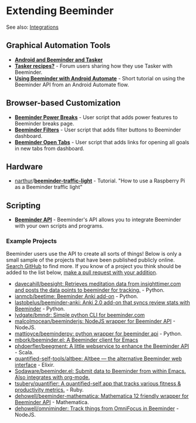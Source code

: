 # Extending Beeminder

See also: [Integrations](https://github.com/narthur/beeminder-wiki/blob/master/integrations.md)

## Graphical Automation Tools

- [**Android and Beeminder and Tasker**](https://blog.beeminder.com/beedroid/)
- [**Tasker recipes?**](https://forum.beeminder.com/t/tasker-recipes/5367) - Forum users sharing how they use Tasker with Beeminder.
- [**Using Beeminder with Android Automate**](https://forum.beeminder.com/t/using-beeminder-with-android-automate/6401) -
  Short tutorial on using the Beeminder API from an Android Automate flow.

## Browser-based Customization

- [**Beeminder Power Breaks**](https://openuserjs.org/scripts/narthur/Beeminder_Power_Breaks) - User script that adds 
  power features to Beeminder breaks page.
- [**Beeminder Filters**](https://openuserjs.org/scripts/narthur/Beeminder_Filters) - User script that adds filter
  buttons to Beeminder dashboard.
- [**Beeminder Open Tabs**](https://openuserjs.org/scripts/narthur/Beeminder_Open_Tabs) - User script that adds links
  for opening all goals in new tabs from dashboard.

## Hardware

- [narthur](https://github.com/narthur)/[**beeminder-traffic-light**](https://github.com/narthur/beeminder-traffic-light) - Tutorial. "How to use a Raspberry Pi as a Beeminder traffic light"

## Scripting

- [**Beeminder API**](http://api.beeminder.com/#beeminder-api-reference) - Beeminder's API allows you to integrate
  Beeminder with your own scripts and programs.
  
### Example Projects

Beeminder users use the API to create all sorts of things! Below is only a small sample of the projects that have been published publicly online. [Search GitHub](https://github.com/search?q=beeminder&type=) to find more. If you know of a project you think should be added to the list below, [make a pull request with your addition](contributing.md).

- [davecahill/beesight: Retrieves meditation data from insighttimer.com and posts the data points to beeminder for tracking.](https://github.com/davecahill/beesight) - Python.
- [ianmcb/beetime: Beeminder Anki add-on](https://github.com/ianmcb/beetime) - Python.
- [lastobelus/beeminder-anki: Anki 2.0 add-on that syncs review stats with Beeminder](https://github.com/lastobelus/beeminder-anki) - Python.
- [lydgate/bmndr: Simple python CLI for beeminder.com](https://github.com/lydgate/bmndr)
- [malcolmocean/beeminderjs: NodeJS wrapper for Beeminder API](https://github.com/malcolmocean/beeminderjs) - NodeJS.
- [mattjoyce/beeminderpy: python wrapper for beeminder api](https://github.com/mattjoyce/beeminderpy) - Python.
- [mbork/beeminder.el: A Beeminder client for Emacs](https://github.com/mbork/beeminder.el)
- [phdoerfler/beegment: A little webservice to enhance the Beeminder API](https://github.com/phdoerfler/beegment) - Scala.
- [quantified-self-tools/altbee: Altbee — the alternative Beeminder web interface](https://github.com/quantified-self-tools/altbee) - Elixir.
- [Sodaware/beeminder.el: Submit data to Beeminder from within Emacs. Also integrates with org-mode.](https://github.com/Sodaware/beeminder.el)
- [tsubery/quantifier: A quantified-self app that tracks various fitness & productivity metrics.](https://github.com/tsubery/quantifier) - Ruby.
- [dehowell/beeminder-mathematica: Mathematica 12 friendly wrapper for Beeminder API](https://github.com/dehowell/beeminder-mathematica) - Mathematica.
- [dehowell/omniminder: Track things from OmniFocus in Beeminder](https://github.com/dehowell/omniminder) - NodeJS.


